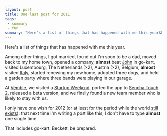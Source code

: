 ```yaml
---
layout: post
title: One last post for 2011
tags:
 - summary
 - fun
summary: "Here's a list of things that has happened with me this year&hellip;"
---
```


Here's a list of things that has happened with me this year.

Among other things, I got married, found out I'm soon to be a dad, moved back
to my home town, opened a company, __almost__ beat [John][5] in go-kart,
visited Luxembourg, The Netherlands (&times;2), Austria (&times;2), Belgium,
__almost__ visited [Italy][1], started renewing my new home, adopted three
dogs, and held a garden party where three bands were playing in our garage.

[1]: http://www.pycon.it/
[5]: https://twitter.com/JohnGBeckett

At [Vemble][2], we visited a [Startup Weekend][4], ported the app to [Sencha
Touch 2][3], released a beta version, and we finally found a new team member
who is likely to stay with us.

[2]: http://www.vemble.com/
[3]: http://www.sencha.com/products/touch/
[4]: http://brussels.startupweekend.org/

I only have one wish for 2012 (or at least for the period while the world [still
exists][6]): that next time I'm writing a post like this, I don't have to type
__almost__ one single time.

[6]: http://en.wikipedia.org/wiki/2012_phenomenon

That includes go-kart. Beckett, be prepared.
